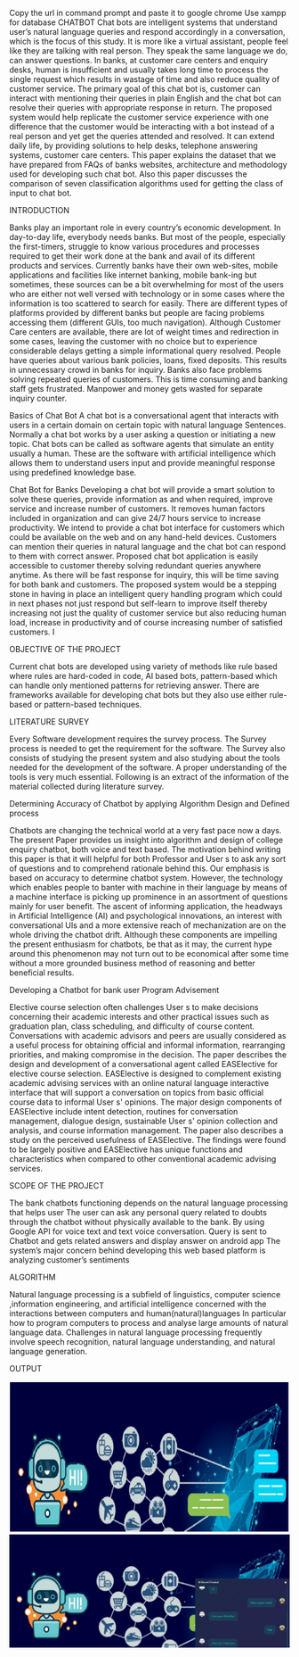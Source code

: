 Copy the url in command prompt and paste it to google chrome
Use xampp for database
CHATBOT
Chat bots are intelligent systems that understand user’s natural language queries and respond accordingly in a conversation, which is the focus of this study. It is more like a virtual assistant, people feel like they are talking with real person. They speak the same language we do, can answer questions. In banks, at customer care centers and enquiry desks, human is insufficient and usually takes long time to process the single request which results in wastage of time and also reduce quality of customer service. The primary goal of this chat bot is, customer can interact with mentioning their queries in plain English and the chat bot can resolve their queries with appropriate response in return. The proposed system would help replicate the customer service experience with one difference that the customer would be interacting with a bot instead of a real person and yet get the queries attended and resolved. It can extend daily life, by providing solutions to help desks, telephone answering systems, customer care centers. This paper explains the dataset that we have prepared from FAQs of banks websites, architecture and methodology used for developing such chat bot. Also this paper discusses the comparison of seven classification algorithms used for getting the class of input to chat bot.

INTRODUCTION

Banks play an important role in every country’s economic development. In day-to-day life, everybody needs banks. But most of the people, especially the first-timers, struggle to know various procedures and processes required to get their work done at the bank and avail of its different products and services. Currently banks have their own web-sites, mobile applications and facilities like internet banking, mobile bank-ing but sometimes, these sources can be a bit overwhelming for most of the users who are either not well versed with technology or in some cases where the information is too scattered to search for easily. There are different types of platforms provided by different banks but people are facing problems accessing them (different GUIs, too much navigation). Although Customer Care centers are available, there are lot of weight times and redirection in some cases, leaving the customer with no choice but to experience considerable delays getting a simple informational query resolved. People have queries about various bank policies, loans, fixed deposits. This results in unnecessary crowd in banks for inquiry. Banks also face problems solving repeated queries of customers. This is time consuming and banking staff gets frustrated. Manpower and money gets wasted for separate inquiry counter.

Basics of Chat Bot
 A chat bot is a conversational agent that interacts with users in a certain domain on certain topic with natural language Sentences. Normally a chat bot works by a user asking a question or initiating a new topic. Chat bots can be called as software agents that simulate an entity usually a human. These are the software with artificial intelligence which allows them to understand users input and provide meaningful response using predefined knowledge base.

Chat Bot for Banks
 Developing a chat bot will provide a smart solution to solve these queries, provide information as and when required, improve service and increase number of customers. It removes human factors included in organization and can give 24/7 hours service to increase productivity. 
We intend to provide a chat bot interface for customers which could be available on the web and on any hand-held devices. Customers can mention their queries in natural language and the chat bot can respond to them with correct answer. Proposed chat bot application is easily accessible to customer thereby solving redundant queries anywhere anytime. As there will be fast response for inquiry, this will be time saving for both bank and customers. The proposed system would be a stepping stone in having in place an intelligent query handling program which could in next phases not just respond but self-learn to improve itself thereby increasing not just the quality of customer service but also reducing human load, increase in productivity and of course increasing number of satisfied customers. I

OBJECTIVE OF THE PROJECT

Current chat bots are developed using variety of methods like rule based where rules are hard-coded in code, AI based bots, pattern-based which can handle only mentioned patterns for retrieving answer. There are frameworks available for developing chat bots but they also use either rule-based or pattern-based techniques. 

LITERATURE SURVEY

Every Software development requires the survey process. The Survey process is needed to get the requirement for the software. The Survey also consists of studying the present system and also studying about the tools needed for the development of the software. A proper understanding of the tools is very much essential. Following is an extract of the information of the material collected during literature survey.

Determining Accuracy of Chatbot by applying Algorithm Design and Defined process

Chatbots are changing the technical world at a very fast pace now a days. The present Paper provides us insight into algorithm and design of college enquiry chatbot, both voice and text based. The motivation behind writing this paper is that it will helpful for both Professor and User s to ask any sort of questions and to comprehend rationale behind this. 
Our emphasis is based on accuracy to determine chatbot system. However, the technology which enables people to banter with machine in their language by means of a machine interface is picking up prominence in an assortment of questions mainly for user benefit. The ascent of informing application, the headways in Artificial Intelligence (AI) and psychological innovations, an interest with conversational UIs and a more extensive reach of mechanization are on the whole driving the chatbot drift. Although these components are impelling the present enthusiasm for chatbots, be that as it may, the current hype around this phenomenon may not turn out to be economical after some time without a more grounded business method of reasoning and better beneficial results.

Developing a Chatbot for bank user Program Advisement

Elective course selection often challenges User s to make decisions concerning their academic interests and other practical issues such as graduation plan, class scheduling, and difficulty of course content. Conversations with academic advisors and peers are usually considered as a useful process for obtaining official and informal information, rearranging priorities, and making compromise in the decision. The paper describes the design and development of a conversational agent called EASElective for elective course selection. EASElective is designed to complement existing academic advising services with an online natural language interactive interface that will support a conversation on topics from basic official course data to informal User s' opinions. The major design components of EASElective include intent detection, routines for conversation management, dialogue design, sustainable User s' opinion collection and analysis, and course information management. The paper also describes a study on the perceived usefulness of EASElective. The findings were found to be largely positive and EASElective has unique functions and characteristics when compared to other conventional academic advising services.

SCOPE OF THE PROJECT

The bank chatbots functioning depends on the natural language processing that helps user 
The user can ask any personal query related to doubts through the chatbot without physically available to the bank.
By using Google API for voice text and text voice conversation.
Query is sent to Chatbot and gets related answers and display answer on android app
The system’s major concern behind developing this web based platform is analyzing customer’s sentiments

ALGORITHM

Natural language processing is a subfield of linguistics, computer science ,information engineering, and artificial intelligence concerned with the interactions between computers and human(natural)languages
In particular how to program computers to process and analyse large amounts of natural language data. 
Challenges in natural language processing frequently involve speech recognition, natural language understanding, and natural language generation.

OUTPUT
 
![](https://github.com/Soniadas28/Chatbot/blob/main/VIEW%201.png)
![](https://github.com/Soniadas28/Chatbot/blob/main/VIEW%202.png)
